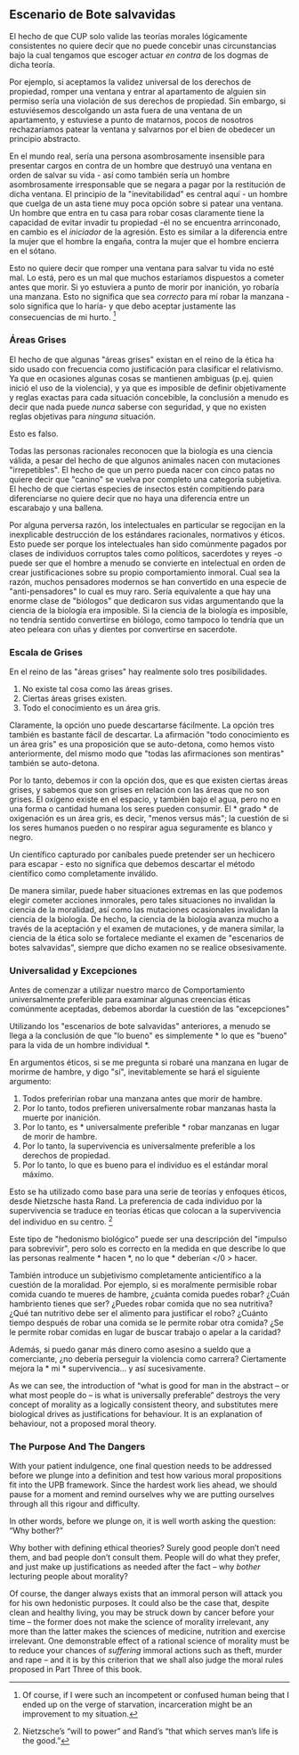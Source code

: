 ## Escenario de Bote salvavidas

El hecho de que CUP solo valide las teorías morales lógicamente consistentes no quiere decir que no puede concebir unas circunstancias bajo la cual tengamos que escoger actuar *en contra* de los dogmas de dicha teoría.

Por ejemplo, si aceptamos la validez universal de los derechos de propiedad, romper una ventana y entrar al apartamento de alguien sin permiso sería una violación de sus derechos de propiedad. Sin embargo, si estuviésemos descolgando un asta fuera de una ventana de un apartamento, y estuviese a punto de matarnos, pocos de nosotros rechazaríamos patear la ventana y salvarnos por el bien de obedecer un principio abstracto.

En el mundo real, sería una persona asombrosamente insensible para presentar cargos en contra de un hombre que destruyó una ventana en orden de salvar su vida - así como también sería un hombre asombrosamente irresponsable que se negara a pagar por la restitución de dicha ventana. El principio de la "inevitabilidad" es central aquí - un hombre que cuelga de un asta tiene muy poca opción sobre si patear una ventana. Un hombre que entra en tu casa para robar cosas claramente tiene la capacidad de evitar invadir tu propiedad -él no se encuentra arrinconado, en cambio es el *iniciador* de la agresión. Esto es similar a la diferencia entre la mujer que el hombre la engaña, contra la mujer que el hombre encierra en el sótano.

Esto no quiere decir que romper una ventana para salvar tu vida no esté mal. Lo está, pero es un mal que muchos estaríamos dispuestos a cometer antes que morir. Si yo estuviera a punto de morir por inanición, yo robaría una manzana. Esto no significa que sea *correcto* para mí robar la manzana -solo significa que lo haría- y que debo aceptar justamente las consecuencias de mi hurto. [^10]

### Áreas Grises

El hecho de que algunas "áreas grises" existan en el reino de la ética ha sido usado con frecuencia como justificación para clasificar el relativismo. Ya que en ocasiones algunas cosas se mantienen ambiguas (p.ej. quien inició el uso de la violencia), y ya que es imposible de definir objetivamente y reglas exactas para cada situación concebible, la conclusión a menudo es decir que nada puede *nunca* saberse con seguridad, y que no existen reglas objetivas para *ninguna* situación.

Esto es falso.

Todas las personas racionales reconocen que la biología es una ciencia válida, a pesar del hecho de que algunos animales nacen con mutaciones "irrepetibles". El hecho de que un perro pueda nacer con cinco patas no quiere decir que "canino" se vuelva por completo una categoría subjetiva. El hecho de que ciertas especies de insectos estén compitiendo para diferenciarse no quiere decir que no haya una diferencia entre un escarabajo y una ballena.

Por alguna perversa razón, los intelectuales en particular se regocijan en la inexplicable destrucción de los estándares racionales, normativos y éticos. Esto puede ser porque los intelectuales han sido comúnmente pagados por clases de individuos corruptos tales como políticos, sacerdotes y reyes -o puede ser que el hombre a menudo se convierte en intelectual en orden de crear justificaciones sobre su propio comportamiento inmoral. Cual sea la razón, muchos pensadores modernos se han convertido en una especie de "anti-pensadores" lo cual es muy raro. Sería equivalente a que hay una enorme clase de "biólogos" que dedicaron sus vidas argumentando que la ciencia de la biología era imposible. Si la ciencia de la biología es imposible, no tendría sentido convertirse en biólogo, como tampoco lo tendría que un ateo peleara con uñas y dientes por convertirse en sacerdote.

### Escala de Grises

En el reino de las "áreas grises" hay realmente solo tres posibilidades.

1. No existe tal cosa como las áreas grises.
2. Ciertas áreas grises existen.
3. Todo el conocimiento es un área gris.

Claramente, la opción uno puede descartarse fácilmente. La opción tres también es bastante fácil de descartar. La afirmación "todo conocimiento es un área gris" es una proposición que se auto-detona, como hemos visto anteriormente, del mismo modo que "todas las afirmaciones son mentiras" también se auto-detona.

Por lo tanto, debemos ir con la opción dos, que es que existen ciertas áreas grises, y sabemos que son grises en relación con las áreas que no son grises. El oxígeno existe en el espacio, y también bajo el agua, pero no en una forma o cantidad humana los seres pueden consumir. El * grado * de oxigenación es un área gris, es decir, "menos versus más"; la cuestión de si los seres humanos pueden o no respirar agua seguramente es blanco y negro.

Un científico capturado por caníbales puede pretender ser un hechicero para escapar - esto no significa que debemos descartar el método científico como completamente inválido.

De manera similar, puede haber situaciones extremas en las que podemos elegir cometer acciones inmorales, pero tales situaciones no invalidan la ciencia de la moralidad, así como las mutaciones ocasionales invalidan la ciencia de la biología. De hecho, la ciencia de la biología avanza mucho a través de la aceptación y el examen de mutaciones, y de manera similar, la ciencia de la ética solo se fortalece mediante el examen de "escenarios de botes salvavidas", siempre que dicho examen no se realice obsesivamente.

### Universalidad y Excepciones

Antes de comenzar a utilizar nuestro marco de Comportamiento universalmente preferible para examinar algunas creencias éticas comúnmente aceptadas, debemos abordar la cuestión de las "excepciones"

Utilizando los "escenarios de bote salvavidas" anteriores, a menudo se llega a la conclusión de que "lo bueno" es simplemente * lo que es "bueno" para la vida de un hombre individual *.

En argumentos éticos, si se me pregunta si robaré una manzana en lugar de morirme de hambre, y digo "sí", inevitablemente se hará el siguiente argumento:

1. Todos preferirían robar una manzana antes que morir de hambre.
2. Por lo tanto, todos prefieren universalmente robar manzanas hasta la muerte por inanición.
3. Por lo tanto, es * universalmente preferible * robar manzanas en lugar de morir de hambre.
4. Por lo tanto, la supervivencia es universalmente preferible a los derechos de propiedad.
5. Por lo tanto, lo que es bueno para el individuo es el estándar moral máximo.

Esto se ha utilizado como base para una serie de teorías y enfoques éticos, desde Nietzsche hasta Rand. La preferencia de cada individuo por la supervivencia se traduce en teorías éticas que colocan a la supervivencia del individuo en su centro. [^11]

Este tipo de "hedonismo biológico" puede ser una descripción del "impulso para sobrevivir", pero solo es correcto en la medida en que describe lo que las personas realmente * hacen *, no lo que * deberían </0 > hacer.</p> 

También introduce un subjetivismo completamente anticientífico a la cuestión de la moralidad. Por ejemplo, si es moralmente permisible robar comida cuando te mueres de hambre, ¿cuánta comida puedes robar? ¿Cuán hambriento tienes que ser? ¿Puedes robar comida que no sea nutritiva? ¿Qué tan nutritivo debe ser el alimento para justificar el robo? ¿Cuánto tiempo después de robar una comida se le permite robar otra comida? ¿Se le permite robar comidas en lugar de buscar trabajo o apelar a la caridad?

Además, si puedo ganar más dinero como asesino a sueldo que a comerciante, ¿no debería perseguir la violencia como carrera? Ciertamente mejora la * mi * supervivencia... y así sucesivamente.

As we can see, the introduction of “what is good for man in the abstract – or what most people do – is what is universally preferable” destroys the very concept of morality as a logically consistent theory, and substitutes mere biological drives as justifications for behaviour. It is an explanation of behaviour, not a proposed moral theory.

### The Purpose And The Dangers

With your patient indulgence, one final question needs to be addressed before we plunge into a definition and test how various moral propositions fit into the UPB framework. Since the hardest work lies ahead, we should pause for a moment and remind ourselves why we are putting ourselves through all this rigour and difficulty.

In other words, before we plunge on, it is well worth asking the question: “Why bother?”

Why bother with defining ethical theories? Surely good people don’t need them, and bad people don’t consult them. People will do what they prefer, and just make up justifications as needed after the fact – why *bother* lecturing people about morality?

Of course, the danger always exists that an immoral person will attack you for his own hedonistic purposes. It could also be the case that, despite clean and healthy living, you may be struck down by cancer before your time – the former does not make the science of morality irrelevant, any more than the latter makes the sciences of medicine, nutrition and exercise irrelevant. One demonstrable effect of a rational science of morality must be to reduce your chances of *suffering* immoral actions such as theft, murder and rape – and it is by this criterion that we shall also judge the moral rules proposed in Part Three of this book.

[^10]: Of course, if I were such an incompetent or confused human being that I ended up on the verge of starvation, incarceration might be an improvement to my situation.

[^11]: Nietzsche’s “will to power” and Rand’s “that which serves man’s life is the good.”